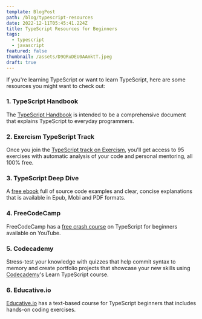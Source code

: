 ```yaml
---
template: BlogPost
path: /blog/typescript-resources
date: 2022-12-11T05:45:41.224Z
title: TypeScript Resources for Beginners
tags:
  - typescript
  - javascript
featured: false
thumbnail: /assets/D9QRuDEU0AAmktT.jpeg
draft: true
---
```

I﻿f you're learning TypeScript or want to learn TypeScript, here are some resources you might want to check out:

### 1﻿. TypeScript Handbook

T﻿he [TypeScript Handbook](https://www.typescriptlang.org/docs/handbook/intro.html) is intended to be a comprehensive document that explains TypeScript to everyday programmers.

### 2﻿. Exercism TypeScript Track

Once you join the [TypeScript track on Exercism](https://exercism.org/tracks/typescript), you'll get access to 95 exercises with automatic analysis of your code and personal mentoring, all 100% free.

### 3﻿. TypeScript Deep Dive

A﻿ [free ebook](https://basarat.gitbook.io/typescript/) full of source code examples and clear, concise explanations that is available in Epub, Mobi and PDF formats.

### 4﻿. FreeCodeCamp

F﻿reeCodeCamp has a [free crash course](https://www.youtube.com/watch?v=30LWjhZzg50&t=2s) on TypeScript for beginners available on YouTube.

### 5﻿. Codecademy

S﻿tress-test your knowledge with quizzes that help commit syntax to memory and create portfolio projects that showcase your new skills using [Codecademy](https://www.codecademy.com/learn/learn-typescript)'s Learn TypeScript course.

### 6﻿. Educative.io

[E﻿ducative.io](https://www.educative.io/courses/learn-typescript-complete-course) has a text-based course for TypeScript beginners that includes hands-on coding exercises.

